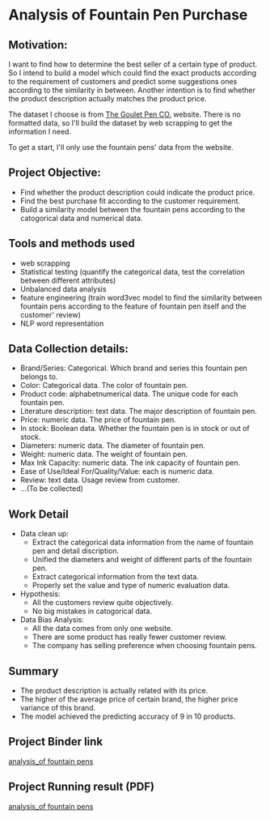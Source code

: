 # Analysis of Fountain Pen Purchase

## Motivation:

I want to find how to determine the best seller of a certain type of product. So I intend to build a model which could find the exact products according to the requirement of customers and predict some suggestions ones according to the similarity in between. Another intention is to find whether the product description actually matches the product price.

The dataset I choose is from [The Goulet Pen CO.]( https://www.gouletpens.com/ ) website. There is no formatted data, so I'll build the dataset by web scrapping to get the information I need.

To get a start, I'll only use the fountain pens' data from the website.

## Project Objective:

- Find whether the product description could indicate the product price. 
- Find the best purchase fit according to the customer requirement.
- Build a similarity model between the fountain pens according to the catogorical data and numerical data.

## Tools and methods used

- web scrapping
- Statistical testing (quantify the categorical data, test the correlation between different attributes)
- Unbalanced data analysis
- feature engineering (train word3vec model to find the similarity between fountain pens according to the feature of fountain pen itself and the customer' review)
- NLP word representation

## Data Collection details:

- Brand/Series: Categorical. Which brand and series this fountain pen belongs to.
- Color: Categorical data. The color of fountain pen.
- Product code: alphabetnumerical data. The unique code for each fountain pen.
- Literature description: text data. The major description of fountain pen.
- Price: numeric data. The price of fountain pen.
- In stock: Boolean data. Whether the fountain pen is in stock or out of stock.
- Diameters: numeric data. The diameter of fountain pen.
- Weight: numeric data. The weight of fountain pen.
- Max Ink Capacity: numeric data. The ink capacity of fountain pen.
- Ease of Use/Ideal For/Quality/Value: each is numeric data.
- Review: text data. Usage review from customer.
- ...(To be collected)

## Work Detail

- Data clean up: 
    * Extract the categorical data information from the name of fountain pen and detail discription.
    * Unified the diameters and weight of different parts of the fountain pen.
    * Extract categorical information from the text data.
    * Properly set the value and type of numeric evaluation data.
- Hypothesis:
    * All the customers review quite objectively.
    * No big mistakes in catogorical data.
- Data Bias Analysis:
    * All the data comes from only one website.
    * There are some product has really fewer customer review.
    * The company has selling preference when choosing fountain pens.

## Summary

- The product description is actually related with its price. 
- The higher of the average price of certain brand, the higher price variance of this brand.
- The model achieved the predicting accuracy of 9 in 10 products.

## Project Binder link
[analysis_of fountain pens](https://mybinder.org/v2/gh/CesareGao/analysis_of_fountain_pen_purchase/master?filepath=final_report.ipynb)

## Project Running result (PDF)
[analysis_of fountain pens](https://github.com/CesareGao/analysis_of_fountain_pen_purchase/blob/master/final_report%20.pdf)
